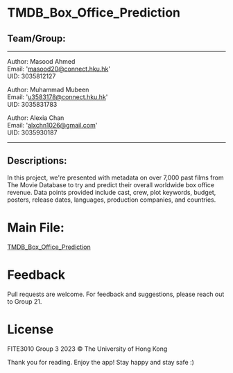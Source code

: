 # TMDB_Box_Office_Prediction

## Team/Group:
---
Author: Masood Ahmed <br>
Email: 'masood20@connect.hku.hk'<br>
UID: 3035812127

Author: Muhammad Mubeen <br>
Email: 'u3583178@connect.hku.hk'<br>
UID: 3035831783

Author: Alexia Chan <br>
Email: 'alxchn1026@gmail.com'<br>
UID: 3035930187

---

## Descriptions:
In this project, we're presented with metadata on over 7,000 past films from The Movie Database to try and predict their overall worldwide box office revenue. Data points provided include cast, crew, plot keywords, budget, posters, release dates, languages, production companies, and countries.

# Main File:

[TMDB_Box_Office_Prediction](TMDbMovieBoxOfficePredictionModel.ipynb)
 
# Feedback

Pull requests are welcome. For feedback and suggestions, please reach out to Group 21.

# License
FITE3010 Group 3 2023 © The University of Hong Kong

Thank you for reading. Enjoy the app! Stay happy and stay safe :)
